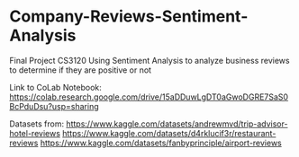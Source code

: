 # Company-Reviews-Sentiment-Analysis
Final Project CS3120 
Using Sentiment Analysis to analyze business reviews to determine if they are positive or not

Link to CoLab Notebook: https://colab.research.google.com/drive/15aDDuwLgDT0aGwoDGRE7SaS0BcPduDsu?usp=sharing

Datasets from:
https://www.kaggle.com/datasets/andrewmvd/trip-advisor-hotel-reviews
https://www.kaggle.com/datasets/d4rklucif3r/restaurant-reviews
https://www.kaggle.com/datasets/fanbyprinciple/airport-reviews
